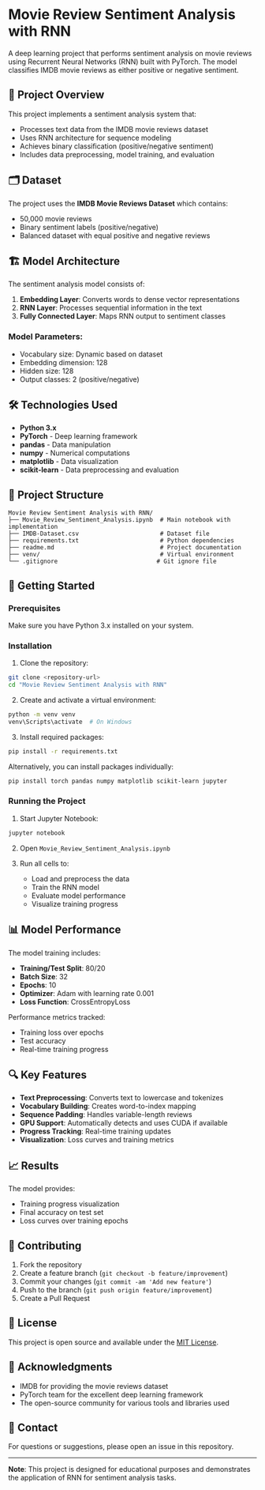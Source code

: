 # Movie Review Sentiment Analysis with RNN

A deep learning project that performs sentiment analysis on movie reviews using Recurrent Neural Networks (RNN) built with PyTorch. The model classifies IMDB movie reviews as either positive or negative sentiment.

## 🎯 Project Overview

This project implements a sentiment analysis system that:
- Processes text data from the IMDB movie reviews dataset
- Uses RNN architecture for sequence modeling
- Achieves binary classification (positive/negative sentiment)
- Includes data preprocessing, model training, and evaluation

## 🗂️ Dataset

The project uses the **IMDB Movie Reviews Dataset** which contains:
- 50,000 movie reviews
- Binary sentiment labels (positive/negative)
- Balanced dataset with equal positive and negative reviews

## 🏗️ Model Architecture

The sentiment analysis model consists of:

1. **Embedding Layer**: Converts words to dense vector representations
2. **RNN Layer**: Processes sequential information in the text
3. **Fully Connected Layer**: Maps RNN output to sentiment classes

### Model Parameters:
- Vocabulary size: Dynamic based on dataset
- Embedding dimension: 128
- Hidden size: 128
- Output classes: 2 (positive/negative)

## 🛠️ Technologies Used

- **Python 3.x**
- **PyTorch** - Deep learning framework
- **pandas** - Data manipulation
- **numpy** - Numerical computations
- **matplotlib** - Data visualization
- **scikit-learn** - Data preprocessing and evaluation

## 📁 Project Structure

```
Movie Review Sentiment Analysis with RNN/
├── Movie_Review_Sentiment_Analysis.ipynb  # Main notebook with implementation
├── IMDB-Dataset.csv                       # Dataset file
├── requirements.txt                       # Python dependencies
├── readme.md                              # Project documentation
├── venv/                                  # Virtual environment
└── .gitignore                            # Git ignore file
```

## 🚀 Getting Started

### Prerequisites

Make sure you have Python 3.x installed on your system.

### Installation

1. Clone the repository:
```bash
git clone <repository-url>
cd "Movie Review Sentiment Analysis with RNN"
```

2. Create and activate a virtual environment:
```bash
python -m venv venv
venv\Scripts\activate  # On Windows
```

3. Install required packages:
```bash
pip install -r requirements.txt
```

Alternatively, you can install packages individually:
```bash
pip install torch pandas numpy matplotlib scikit-learn jupyter
```

### Running the Project

1. Start Jupyter Notebook:
```bash
jupyter notebook
```

2. Open `Movie_Review_Sentiment_Analysis.ipynb`

3. Run all cells to:
   - Load and preprocess the data
   - Train the RNN model
   - Evaluate model performance
   - Visualize training progress

## 📊 Model Performance

The model training includes:
- **Training/Test Split**: 80/20
- **Batch Size**: 32
- **Epochs**: 10
- **Optimizer**: Adam with learning rate 0.001
- **Loss Function**: CrossEntropyLoss

Performance metrics tracked:
- Training loss over epochs
- Test accuracy
- Real-time training progress

## 🔍 Key Features

- **Text Preprocessing**: Converts text to lowercase and tokenizes
- **Vocabulary Building**: Creates word-to-index mapping
- **Sequence Padding**: Handles variable-length reviews
- **GPU Support**: Automatically detects and uses CUDA if available
- **Progress Tracking**: Real-time training updates
- **Visualization**: Loss curves and training metrics

## 📈 Results

The model provides:
- Training progress visualization
- Final accuracy on test set
- Loss curves over training epochs

## 🤝 Contributing

1. Fork the repository
2. Create a feature branch (`git checkout -b feature/improvement`)
3. Commit your changes (`git commit -am 'Add new feature'`)
4. Push to the branch (`git push origin feature/improvement`)
5. Create a Pull Request

## 📝 License

This project is open source and available under the [MIT License](LICENSE).

## 🙏 Acknowledgments

- IMDB for providing the movie reviews dataset
- PyTorch team for the excellent deep learning framework
- The open-source community for various tools and libraries used

## 📧 Contact

For questions or suggestions, please open an issue in this repository.

---

**Note**: This project is designed for educational purposes and demonstrates the application of RNN for sentiment analysis tasks.